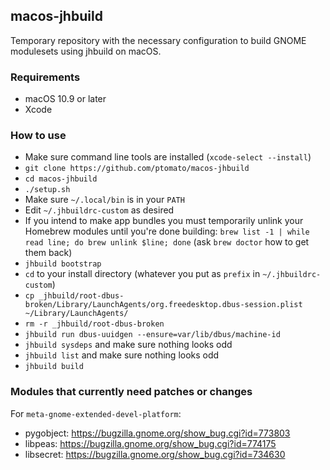 ## macos-jhbuild ##

Temporary repository with the necessary configuration to build GNOME modulesets using jhbuild on macOS.

### Requirements ###
- macOS 10.9 or later
- Xcode

### How to use ###
- Make sure command line tools are installed (`xcode-select --install`)
- `git clone https://github.com/ptomato/macos-jhbuild`
- `cd macos-jhbuild`
- `./setup.sh`
- Make sure `~/.local/bin` is in your `PATH`
- Edit `~/.jhbuildrc-custom` as desired
- If you intend to make app bundles you must temporarily unlink your Homebrew modules until you're done building: `brew list -1 | while read line; do brew unlink $line; done` (ask `brew doctor` how to get them back)
- `jhbuild bootstrap`
- `cd` to your install directory (whatever you put as `prefix` in `~/.jhbuildrc-custom`)
- `cp _jhbuild/root-dbus-broken/Library/LaunchAgents/org.freedesktop.dbus-session.plist ~/Library/LaunchAgents/`
- `rm -r _jhbuild/root-dbus-broken`
- `jhbuild run dbus-uuidgen --ensure=var/lib/dbus/machine-id`
- `jhbuild sysdeps` and make sure nothing looks odd
- `jhbuild list` and make sure nothing looks odd
- `jhbuild build`

### Modules that currently need patches or changes ###
For `meta-gnome-extended-devel-platform`:
- pygobject: https://bugzilla.gnome.org/show_bug.cgi?id=773803
- libpeas: https://bugzilla.gnome.org/show_bug.cgi?id=774175
- libsecret: https://bugzilla.gnome.org/show_bug.cgi?id=734630
